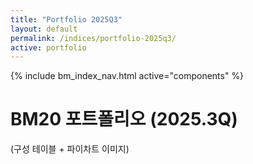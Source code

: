 ```yaml
---
title: "Portfolio 2025Q3"
layout: default
permalink: /indices/portfolio-2025q3/
active: portfolio
---
```



{% include bm_index_nav.html active="components" %}

# BM20 포트폴리오 (2025.3Q)
(구성 테이블 + 파이차트 이미지)
